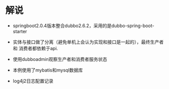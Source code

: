# 解说
- springboot2.0.4版本整合dubbo2.6.2，采用的是dubbo-spring-boot-starter

- 实体与接口做了分离（避免单机上会认为实现和接口是一起的），最终生产者和
消费者都依赖于api.

- 使用dubboadmin观察生产者和消费者服务状态

- 本例使用了mybatis和mysql数据库

- log4j2日志配置记录